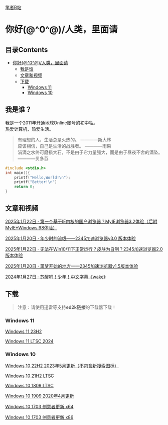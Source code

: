 [笔者B站](https://space.bilibili.com/1512804294)
  
# 你好\(@^0^@)/人类，里面请

## 目录Contents
- [你好\(@^0^@)/人类，里面请](https://winminecraft.github.io/#你好0人类里面请)  
    - [我是谁](https://winminecraft.github.io/#我是谁)  
    - [文章和视频](https://winminecraft.github.io/#文章和视频)
    - [下载](https://winminecraft.github.io/#下载)
      - [Windows 11](https://winminecraft.github.io/#Windows11)
      - [Windows 10](https://winminecraft.github.io/#Windows10)

## 我是谁？
我是一个2011年开通地球Online账号的初中牲。  
热爱计算机，热爱生活。

> 有理想的人，生活总是火热的。  ————斯大林  
> 应该相信，自己是生活的战胜者。  ————雨果  
> 涓滴之水终可磨损大石，不是由于它力量强大，而是由于昼夜不舍的滴坠。  ————贝多芬

```C++
#include <stdio.h>
int main(){
    printf("Hello,World!\n");
    printf("Better!\n")
    return 0;
}
```
## 文章和视频
[2025年1月22日 · 第一个基于IE内核的国产浏览器？MyIE浏览器3.2体验（后附MyIE+Windows 98体验）](https://www.bilibili.com/video/BV1CTfhY1EdM/?spm_id_from=333.999.0.0&vd_source=7fe5e2cd0c66b1ec6a324c735544f8ad)

[2025年1月20日 · 年少时的流氓——2345加速浏览器v3.0 版本体验](https://www.bilibili.com/video/BV1NBwmegE2U/?spm_id_from=333.999.0.0&vd_source=7fe5e2cd0c66b1ec6a324c735544f8ad)

[2025年1月22日 · 无法在Win10/11下正常运行？皮肤为自制？2345加速浏览器2.0版本体验](https://www.bilibili.com/video/BV13tfbYWEEW/?spm_id_from=333.999.0.0&vd_source=7fe5e2cd0c66b1ec6a324c735544f8ad)

[2025年1月20日 · 噩梦开始的地方——2345加速浏览器v1.5版本体验](https://www.bilibili.com/video/BV1ccwpebEH2/?spm_id_from=333.999.0.0)

[2024年1月27日 · 苏醒吧！少年！中文字幕《wake》](https://www.bilibili.com/video/BV1RQ4y1c7tw/?spm_id_from=333.999.0.0)

## 下载
> 注意：请使用迅雷等支持**ed2k链接**的下载器下载！
### Windows 11

[Windows 11 23H2](ed2k://|file|zh-cn_windows_11_business_editions_version_23h2_updated_sep_2024_x64_dvd_22316bf2.iso|7094269952|9437FD5D778E65B27176BA17CF40BC32|/)

[Windows 11 LTSC 2024](ed2k://|file|zh-cn_windows_11_enterprise_ltsc_2024_x64_dvd_cff9cd2d.iso|5287520256|D6E4FE0BA5FD8A2F22FC9C0326481791|/)

### Windows 10

[Windows 10 22H2 2023年5月更新（不包含新搜索图标）](ed2k://|file|zh-cn_windows_10_business_editions_version_22h2_updated_may_2023_x64_dvd_b7e877b8.iso|5975597056|8661B12B399A0EC20A4A64E1BA3B3A16|/)

[Windows 10 21H2 LTSC](ed2k://|file|SW_DVD9_WIN_ENT_LTSC_2021_64BIT_ChnSimp_MLF_X22-84402.ISO|5044211712|1555B7DCA052B5958EE68DB58A42408D|/)

[Windows 10 1809 LTSC](ed2k://|file|cn_windows_10_enterprise_ltsc_2019_x64_dvd_9c09ff24.iso|4478906368|E7C526499308841A4A6D116C857DB669|/)

[Windows 10 1909 2020年4月更新](magnet:?xt=urn:btih:CACC1E9EEC070BE56F939863E189EAE3116F98E4&dn=cn_windows_10_business_editions_version_1909_updated_april_2020_x64_dvd_5d3fcf2e.iso&xl=5420953600)

[Windows 10 1703 创意者更新 x64](ed2k://|file|cn_windows_10_multiple_editions_version_1703_updated_july_2017_x64_dvd_10925382.iso|5849513984|D4A186940512939EAF72EF91FE74C0F8|/)

[Windows 10 1703 创意者更新 x86](ed2k://|file|cn_windows_10_multiple_editions_version_1703_updated_july_2017_x86_dvd_10925372.iso|4414928896|3454A17F236E56401A0B9BB62CE49760|/)
